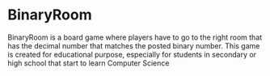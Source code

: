 # BinaryRoom
BinaryRoom is a board game where players have to go to the right room that has the decimal number that matches the posted binary number.
This game is created for educational purpose, especially for students in secondary or high school that start to learn Computer Science
